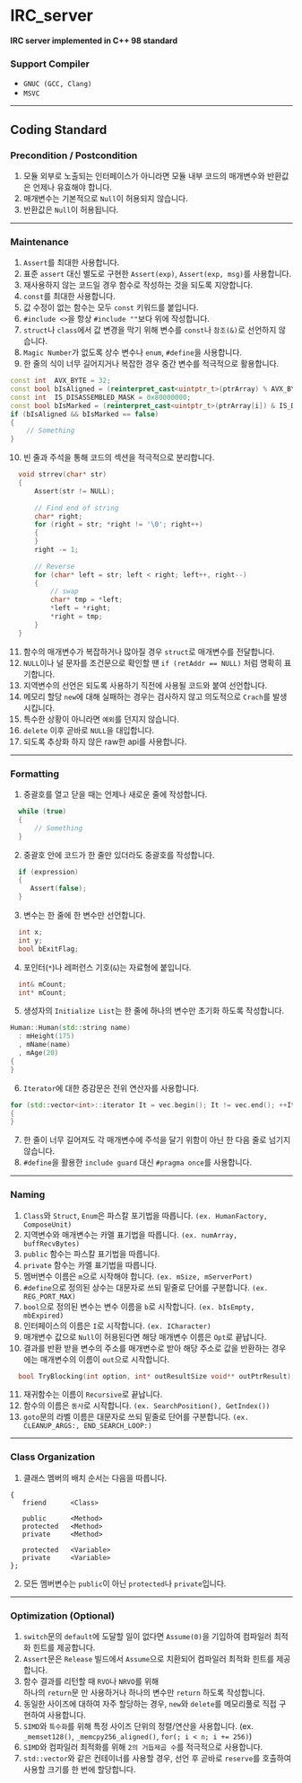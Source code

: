# IRC_server
**IRC server implemented in C++ 98 standard**

### Support Compiler
- `GNUC (GCC, Clang)`
- `MSVC`
***

## Coding Standard
### Precondition / Postcondition
1. 모듈 외부로 노출되는 인터페이스가 아니라면 모듈 내부 코드의 매개변수와 반환값은 언제나 유효해야 합니다.
2. 매개변수는 기본적으로 `Null`이 허용되지 않습니다.
3. 반환값은 `Null`이 허용됩니다.
***

### Maintenance
1. `Assert`를 최대한 사용합니다.
2. 표준 `assert` 대신 별도로 구현한 `Assert(exp)`, `Assert(exp, msg)`를 사용합니다.
3. 재사용하지 않는 코드일 경우 함수로 작성하는 것을 되도록 지양합니다.
4. `const`를 최대한 사용합니다.
5. 값 수정이 없는 함수는 모두 `const` 키워드를 붙입니다.
6. `#include <>`을 항상 `#include ""`보다 위에 작성합니다.
7. `struct`나 `class`에서 값 변경을 막기 위해 변수를 `const`나 `참조(&)`로 선언하지 않습니다.
8. `Magic Number`가 없도록 상수 변수나 `enum`, `#define`을 사용합니다.
9. 한 줄의 식이 너무 길어지거나 복잡한 경우 중간 변수를 적극적으로 활용합니다.
```cpp
const int  AVX_BYTE = 32;
const bool bIsAligned = (reinterpret_cast<uintptr_t>(ptrArray) % AVX_BYTE) == 0;
const int  IS_DISASSEMBLED_MASK = 0x80000000;
const bool bIsMarked = (reinterpret_cast<uintptr_t>(ptrArray[i]) & IS_DISASSEMBLED_MASK) != 0;
if (bIsAligned && bIsMarked == false)
{
    // Something
}
```
10. 빈 줄과 주석을 통해 코드의 섹션을 적극적으로 분리합니다.
```cpp
  void strrev(char* str)
  {
      Assert(str != NULL);
  
      // Find end of string
      char* right;
      for (right = str; *right != '\0'; right++)
      {
      }
      right -= 1;
  
      // Reverse
      for (char* left = str; left < right; left++, right--)
      {
          // swap
          char* tmp = *left;
          *left = *right;
          *right = tmp;
      }
  }
```  
11. 함수의 매개변수가 복잡하거나 많아질 경우 `struct`로 매개변수를 전달합니다.
12. `NULL`이나 널 문자를 조건문으로 확인할 땐 `if (retAddr == NULL)` 처럼 명확히 표기합니다.
13. 지역변수의 선언은 되도록 사용하기 직전에 사용될 코드와 붙여 선언합니다.
14. 메모리 할당 `new`에 대해 실패하는 경우는 검사하지 않고 의도적으로 `Crach`를 발생시킵니다.
15. 특수한 상황이 아니라면 `예외`를 던지지 않습니다.
16. `delete` 이후 곧바로 `NULL`을 대입합니다.
17. 되도록 추상화 하지 않은 raw한 api를 사용합니다.
***

### Formatting
1. 중괄호를 열고 닫을 때는 언제나 새로운 줄에 작성합니다.
```cpp
  while (true)
  {
      // Something
  }
```
2. 중괄호 안에 코드가 한 줄만 있더라도 중괄호를 작성합니다.
```cpp
  if (expression)
  {
     Assert(false);
  }
```
3. 변수는 한 줄에 한 변수만 선언합니다.
```cpp
  int x;
  int y;
  bool bExitFlag;
```
4. 포인터(`*`)나 레퍼런스 기호(`&`)는 자료형에 붙입니다.
```cpp
  int& mCount;
  int* mCount;
```
5. 생성자의 `Initialize List`는 한 줄에 하나의 변수만 초기화 하도록 작성합니다.
```cpp
Human::Human(std::string name)
  : mHeight(175)
  , mName(name)
  , mAge(20)
{
}
```
6. `Iterator`에 대한 증감문은 전위 연산자를 사용합니다.
```cpp
for (std::vector<int>::iterator It = vec.begin(); It != vec.end(); ++It)
{
}
```
7. 한 줄이 너무 길어져도 각 매개변수에 주석을 달기 위함이 아닌 한 다음 줄로 넘기지 않습니다.
8. `#define`을 활용한 `include guard` 대신 `#pragma once`를 사용합니다.
***

### Naming
1. `Class`와 `Struct`, `Enum`은 파스칼 포기법을 따릅니다. `(ex. HumanFactory, ComposeUnit)`
2. 지역변수와 매개변수는 카멜 표기법을 따릅니다. `(ex. numArray, buffRecvBytes)`
3. `public` 함수는 파스칼 표기법을 따릅니다.
4. `private` 함수는 카멜 표기법을 따릅니다.
5. 멤버변수 이름은 `m`으로 시작해야 합니다. `(ex. mSize, mServerPort)`
6. `#define`으로 정의된 상수는 대문자로 쓰되 밑줄로 단어를 구분합니다. `(ex. REG_PORT_MAX)`
7. `bool`으로 정의된 변수는 변수 이름을 `b`로 시작합니다. `(ex. bIsEmpty, mbExpired)`
8. 인터페이스의 이름은 `I`로 시작합니다. `(ex. ICharacter)`
9. 매개변수 값으로 `Null`이 허용된다면 해당 매개변수 이름은 `Opt`로 끝납니다.
10. 결과를 반환 받을 변수의 주소를 매개변수로 받아 해당 주소로 값을 반환하는 경우에는 매개변수의 이름이 `out`으로 시작합니다.
```cpp
  bool TryBlocking(int option, int* outResultSize void** outPtrResult);
```
11. 재귀함수는 이름이 `Recursive`로 끝납니다.
12. 함수의 이름은 `동사`로 시작합니다. `(ex. SearchPosition(), GetIndex())`  
13. `goto`문의 라벨 이름은 대문자로 쓰되 밑줄로 단어를 구분합니다. `(ex. CLEANUP_ARGS:, END_SEARCH_LOOP:)` 
***

### Class Organization
1. 클래스 멤버의 배치 순서는 다음을 따릅니다.
  ```
  {
     friend      <Class>

     public      <Method>
     protected   <Method>
     private     <Method>

     protected   <Variable>
     private     <Variable>
  };
  ```
2. 모든 멤버변수는 `public`이 아닌 `protected`나 `private`입니다.
***

### Optimization (Optional)
1. `switch`문의 `default`에 도달할 일이 없다면 `Assume(0)`을 기입하여 컴파일러 최적화 힌트를 제공합니다.
2. `Assert`문은 `Release` 빌드에서 `Assume`으로 치환되어 컴파일러 최적화 힌트를 제공합니다.
3. 함수 결과를 리턴할 때 `RVO`나 `NRVO`를 위해   
   하나의 `return`문 만 사용하거나 하나의 변수만 `return` 하도록 작성합니다.
4. 동일한 사이즈에 대하여 자주 할당하는 경우, `new`와 `delete`를 메모리풀로 직접 구현하여 사용합니다.
5. `SIMD`와 `특수화`를 위해 특정 사이즈 단위의 정렬/연산을 사용합니다. (ex. `_memset128()`, `_memcpy256_aligned()`, `for(; i < n; i += 256)`)
6. `SIMD`와 컴파일러 최적화를 위해 `2의 거듭제곱 수`를 적극적으로 사용합니다.
7. `std::vector`와 같은 컨테이너를 사용할 경우, 선언 후 곧바로 `reserve`를 호출하여 사용할 크기를 한 번에 할당합니다.
